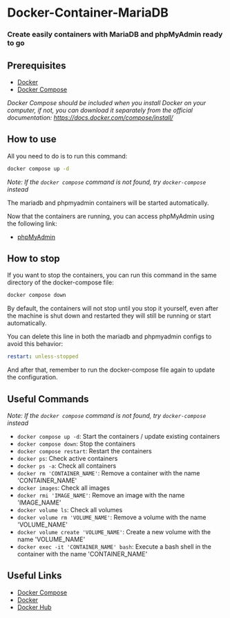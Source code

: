 # Docker-Container-MariaDB

### Create easily containers with MariaDB and phpMyAdmin ready to go

## Prerequisites

- [Docker](https://www.docker.com/)
- [Docker Compose](https://docs.docker.com/compose/)

_Docker Compose should be included when you install Docker on your computer, if not, you can download it separately from the official documentation: https://docs.docker.com/compose/install/_

## How to use

All you need to do is to run this command:

```bash
docker compose up -d
```
_Note: If the `docker compose` command is not found, try `docker-compose` instead_


The mariadb and phpmyadmin containers will be started automatically.

Now that the containers are running, you can access phpMyAdmin using the following link:

- [phpMyAdmin](http://localhost:8080)

## How to stop

If you want to stop the containers, you can run this command in the same directory of the docker-compose file:

```bash
docker compose down
```

By default, the containers will not stop until you stop it yourself, even after the machine is shut down and restarted they will still be running or start automatically.

You can delete this line in both the mariadb and phpmyadmin configs to avoid this behavior:

```yaml
restart: unless-stopped
```

And after that, remember to run the docker-compose file again to update the configuration.

## Useful Commands

_Note: If the `docker compose` command is not found, try `docker-compose` instead_

- `docker compose up -d`: Start the containers / update existing containers
- `docker compose down`: Stop the containers
- `docker compose restart`: Restart the containers
- `docker ps`: Check active containers
- `docker ps -a`: Check all containers
- `docker rm 'CONTAINER_NAME'`: Remove a container with the name 'CONTAINER_NAME'
- `docker images`: Check all images
- `docker rmi 'IMAGE_NAME'`: Remove an image with the name 'IMAGE_NAME'
- `docker volume ls`: Check all volumes
- `docker volume rm 'VOLUME_NAME'`: Remove a volume with the name 'VOLUME_NAME'
- `docker volume create 'VOLUME_NAME'`: Create a new volume with the name 'VOLUME_NAME'
- `docker exec -it 'CONTAINER_NAME' bash`: Execute a bash shell in the container with the name 'CONTAINER_NAME'

## Useful Links

- [Docker Compose](https://docs.docker.com/compose/)
- [Docker](https://www.docker.com/)
- [Docker Hub](https://hub.docker.com/)


